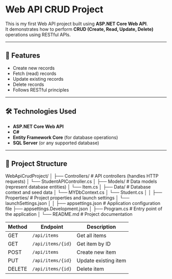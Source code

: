 # Web API CRUD Project

This is my first Web API project built using **ASP.NET Core Web API**.  
It demonstrates how to perform **CRUD (Create, Read, Update, Delete)** operations using RESTful APIs.

---

## 🚀 Features
- Create new records
- Fetch (read) records
- Update existing records
- Delete records
- Follows RESTful principles

---

## 🛠️ Technologies Used
- **ASP.NET Core Web API**
- **C#**
- **Entity Framework Core** (for database operations)
- **SQL Server** (or any supported database)

---

## 📂 Project Structure
WebApiCrudProject/
│
├── Controllers/               # API controllers (handles HTTP requests)
│   └── StudentAPIController.cs
│
├── Models/                    # Data models (represent database entities)
│   └── Item.cs
│
├── Data/                      # Database context and seed data
│   └── MYDbContext.cs
│   └── Student.cs
│
│
├── Properties/                # Project properties and launch settings
│   └── launchSettings.json
│
│
├── appsettings.json           # Application configuration file
├── appsettings.Development.json
│
├── Program.cs                 # Entry point of the application
│
└── README.md                  # Project documentation



| Method | Endpoint          | Description          |
| ------ | ----------------- | -------------------- |
| GET    | `/api/items`      | Get all items        |
| GET    | `/api/items/{id}` | Get item by ID       |
| POST   | `/api/items`      | Create new item      |
| PUT    | `/api/items/{id}` | Update existing item |
| DELETE | `/api/items/{id}` | Delete item          |
